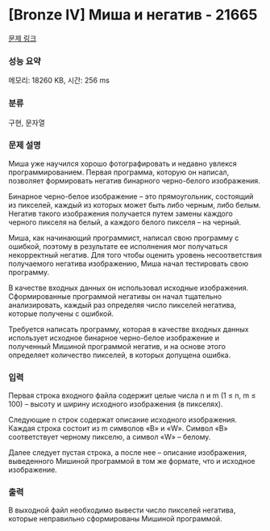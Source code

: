 # [Bronze IV] Миша и негатив - 21665 

[문제 링크](https://www.acmicpc.net/problem/21665) 

### 성능 요약

메모리: 18260 KB, 시간: 256 ms

### 분류

구현, 문자열

### 문제 설명

<p>Миша уже научился хорошо фотографировать и недавно увлекся программированием. Первая программа, которую он написал, позволяет формировать негатив бинарного черно-белого изображения.</p>

<p>Бинарное черно-белое изображение – это прямоугольник, состоящий из пикселей, каждый из которых может быть либо черным, либо белым. Негатив такого изображения получается путем замены каждого черного пикселя на белый, а каждого белого пикселя – на черный.</p>

<p>Миша, как начинающий программист, написал свою программу с ошибкой, поэтому в результате ее исполнения мог получаться некорректный негатив. Для того чтобы оценить уровень несоответствия получаемого негатива изображению, Миша начал тестировать свою программу. </p>

<p>В качестве входных данных он использовал исходные изображения. Сформированные программой негативы он начал тщательно анализировать, каждый раз определяя число пикселей негатива, которые получены с ошибкой. </p>

<p>Требуется написать программу, которая в качестве входных данных использует исходное бинарное черно-белое изображение и полученный Мишиной программой негатив, и на основе этого определяет количество пикселей, в которых допущена ошибка.</p>

### 입력 

 <p>Первая строка входного файла содержит целые числа n и m (1 ≤ n, m ≤ 100) – высоту и ширину исходного изображения (в пикселях).</p>

<p>Следующие n строк содержат описание исходного изображения. Каждая строка состоит из m символов «B» и «W». Символ «B» соответствует черному пикселю, а символ «W» – белому.</p>

<p>Далее следует пустая строка, а после нее – описание изображения, выведенного Мишиной программой в том же формате, что и исходное изображение. </p>

### 출력 

 <p>В выходной файл необходимо вывести число пикселей негатива, которые неправильно сформированы Мишиной программой.</p>

